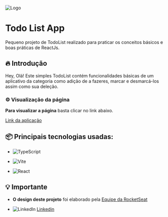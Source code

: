  
![Logo](https://i.imgur.com/XUzl74V.png)

# Todo List App

Pequeno projeto de TodoList realizado para praticar os conceitos básicos e boas práticas de ReactJs.

## 🔥 Introdução

Hey, Olá! 
Este simples TodoList contém funcionalidades básicas de um aplicativo da categoria como adição de a fazeres, marcar e desmarcá-los assim como sua deleção. 

### ⚙️ Visualização da página
**Para visualizar a página** basta clicar no link abaixo.

[Link da aplicação](https://zwellingtonlima.github.io/Todo-List/)

## 📦 Principais tecnologias usadas:


* ![TypeScript](https://img.shields.io/badge/typescript-%23007ACC.svg?style=for-the-badge&logo=typescript&logoColor=white)
* ![Vite](https://img.shields.io/badge/vite-%23646CFF.svg?style=for-the-badge&logo=vite&logoColor=white)

* ![React](https://img.shields.io/badge/react-%2320232a.svg?style=for-the-badge&logo=react&logoColor=%2361DAFB)


## 💡 Importante

* **O design deste projeto** foi elaborado pela [Equipe da RocketSeat](https://github.com/rocketseat-education)

*  ![LinkedIn](https://img.shields.io/badge/linkedin-%230077B5.svg?style=for-the-badge&logo=linkedin&logoColor=white) [Linkedin](https://www.linkedin.com/in/wwellingtonlima/)